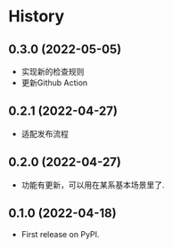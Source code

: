 # History

## 0.3.0 (2022-05-05)

* 实现新的检查规则
* 更新Github Action

## 0.2.1 (2022-04-27)

* 适配发布流程

## 0.2.0 (2022-04-27)

* 功能有更新，可以用在某系基本场景里了.

## 0.1.0 (2022-04-18)

* First release on PyPI.
